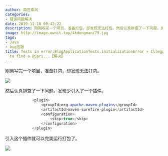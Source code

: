 ```yaml
---
author: 南宫乘风
categories:
- 错误问题解决
date: 2019-11-18 09:42:22
description: 刚刚写完一个项目，准备打包，却发现无法打包。然后认真排查了一下问题。发现少引入了一个插件。引入这个插件就可以完美运行打包了。。。。。。。。
image: http://image.ownit.top/4kdongman/79.jpg
tags:
- Java
- bug拮据
title: Tests in error:BlogApplicationTests.initializationError » IllegalState Unable
  to find a @Spri...【解决】
---
```


<!--more-->

刚刚写完一个项目，准备打包，却发现无法打包。

![](http://image.ownit.top/csdn/20191118093843838.png)

然后认真排查了一下问题。发现少引入了一个插件。

```java
			<plugin>
				<groupId>org.apache.maven.plugins</groupId>
				<artifactId>maven-surefire-plugin</artifactId>
				<configuration>
					<skip>true</skip>
				</configuration>
			</plugin>
```

引入这个插件就可以完美运行打包了。

![](http://image.ownit.top/csdn/20191118094122154.png)